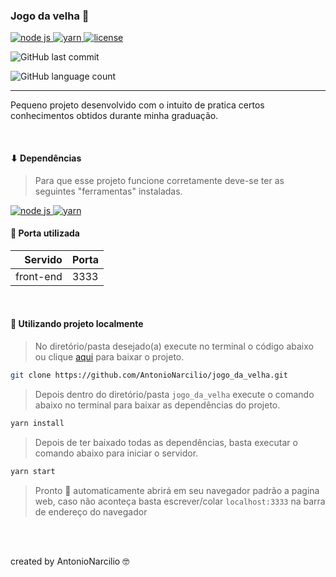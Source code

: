 ### Jogo da velha 👵

<a href="https://nodejs.org/en/">
 <img src="https://img.shields.io/static/v1?label=node%20js&message=framework&color=339933&labelColor=282a36&style=flat&logo=node.js&logoColor=white" alt="node js"/>
</a>

<a href="https://classic.yarnpkg.com/en/docs/install#debian-stable">
 <img src="https://img.shields.io/static/v1?label=yarn&message=package%20manager&color=2C8EBB&labelColor=282a36&style=flat&logo=Yarn&logoColor=white" alt="yarn"/>
</a>

<!-- ![GitHub repo size](https://img.shields.io/github/repo-size/AntonioNarcilio/jogo_da_velha?color=dc0003&labelColor=282a36&logo=GitHub&logoColor=white) -->

<a href="https://github.com/AntonioNarcilio/proffy/blob/master/LICENSE">
 <img src="https://img.shields.io/github/license/AntonioNarcilio/jogo_da_velha?label=license&color=dc0003&labelColor=282a36" alt="license"/>
</a>

![GitHub last commit](https://img.shields.io/github/last-commit/AntonioNarcilio/jogo_da_velha?&color=dc0003&labelColor=282a36)

![GitHub language count](https://img.shields.io/github/languages/count/AntonioNarcilio/jogo_da_velha?&color=dc0003&labelColor=282a36)

---
Pequeno projeto desenvolvido com o intuito de pratica certos conhecimentos obtidos durante minha graduação.


<br/>

#### ⬇ Dependências

> Para que esse projeto funcione corretamente deve-se ter as seguintes "ferramentas" instaladas. 

<a href="https://nodejs.org/en/">
 <img src="https://img.shields.io/static/v1?label=node%20js&message=framework&color=339933&labelColor=282a36&style=flat&logo=node.js&logoColor=white" alt="node js"/>
</a>

<a href="https://classic.yarnpkg.com/en/docs/install#debian-stable">
 <img src="https://img.shields.io/static/v1?label=yarn&message=package%20manager&color=2C8EBB&labelColor=282a36&style=flat&logo=Yarn&logoColor=white" alt="yarn"/>
</a>


<br/>

#### 🚪 Porta utilizada

Servido | Porta
|------:|:------|
| front-end| 3333|

<br/>


#### 🏡 **Utilizando projeto localmente**

>No diretório/pasta desejado(a) execute no terminal o código abaixo ou clique [aqui](https://github.com/AntonioNarcilio/jogo_da_velha/archive/main.zip) para baixar o projeto.

~~~bash
git clone https://github.com/AntonioNarcilio/jogo_da_velha.git
~~~

> Depois dentro do diretório/pasta `jogo_da_velha` execute o comando abaixo no terminal para baixar as dependências do projeto.

~~~bash
yarn install
~~~

> Depois de ter baixado todas as dependências, basta executar o comando abaixo para iniciar o servidor.

~~~bash
yarn start
~~~

> Pronto 🎊 automaticamente abrirá em seu navegador padrão a pagina web, caso não aconteça basta escrever/colar `localhost:3333` na barra de endereço do navegador

<br/>
<br/>

created by AntonioNarcilio 🤓